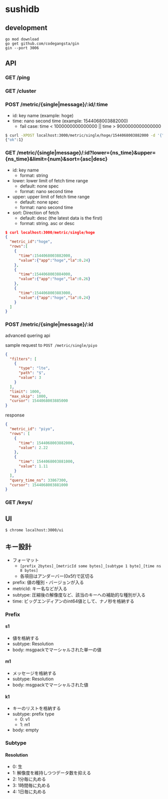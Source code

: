 # sushidb

## development

```
go mod download
go get github.com/codegangsta/gin
gin --port 3006
```

## API

### GET /ping

### GET /cluster

### POST /metric/{single|message}/:id/:time

- id: key name (example: hoge)
- time: nano second time (example: 1544068003882000)
  - fail case: time < 1000000000000000 || time > 9000000000000000

```bash
$ curl -XPOST localhost:3000/metric/single/hoge/1544068003882000 -d '{"app": "hoge", "la": 0.24}'
{"ok":1}
```

### GET /metric/{single|message}/:id?lower={ns_time}&upper={ns_time}&limit={num}&sort={asc|desc}

- id: key name
  - format: string
- lower: lower limit of fetch time range
  - default: none spec
  - format: nano second time
- upper: upper limit of fetch time range
  - default: none spec
  - format: nano second time
- sort: Direction of fetch
  - default: desc (the latest data is the first)
  - format: string. asc or desc

```json
$ curl localhost:3000/metric/single/hoge
{
  "metric_id":"hoge",
  "rows":[
    {
      "time":1544068003882000,
      "value":{"app":"hoge","la":0.24}
    },
    {
      "time":1544068003884000,
      "value":{"app":"hoge","la":0.26}
    },
    {
      "time":1544068003883000,
      "value":{"app":"hoge","la":0.24}
    }
  ]
}
```

### POST /metric/{single|message}/:id

advanced quering api

sample request to `POST /metric/single/piyo`

```json
{
  "filters": [
    {
      "type": "lte",
      "path": "$",
      "value": 3
    }
  ],
  "limit": 1000,
  "max_skip": 1000,
  "cursor": 1544068003885000
}
```

response

```json
{
  "metric_id": "piyo",
  "rows": [
    {
      "time": 1544068003882000,
      "value": 2.22
    },
    {
      "time": 1544068003881000,
      "value": 1.11
    }
  ],
  "query_time_ns": 33867300,
  "cursor": 1544068003881000
}
```


### GET /keys/

## UI

```bash
$ chrome localhost:3000/ui 
```

## キー設計

- フォーマット
  - `[prefix 2bytes]_[metricId some bytes]_[subtype 1 byte]_[time ns 8 bytes]`
  - 各項目はアンダーバー(0x5f)で区切る
- prefix: 値の種別・バージョンが入る
- metricId: キー名などが入る
- subtype: 圧縮後の解像度など、該当のキーへの補助的な種別が入る
- time: ビッグエンディアンのint64値として、ナノ秒を格納する


### Prefix

#### s1

- 値を格納する
- subtype: Resolution
- body: msgpackでマーシャルされた単一の値

#### m1

- メッセージを格納する
- subtype: Resolution
- body: msgpackでマーシャルされた値

#### k1

- キーのリストを格納する
- subtype: prefix type
  - 0: v1
  - 1: m1
- body: empty


### Subtype

#### Resolution

- 0: 生
- 1: 解像度を維持しつつデータ数を抑える
- 2: 1分毎に丸める
- 3: 1時間毎に丸める
- 4: 1日毎に丸める
